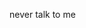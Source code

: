 never talk to me

<!---
shaigh/shaigh is a ✨ special ✨ repository because its `README.md` (this file) appears on your GitHub profile.
You can click the Preview link to take a look at your changes.
--->
